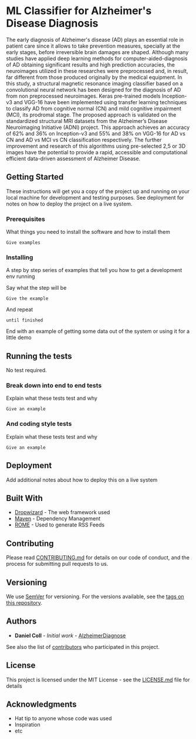 # ML Classifier for Alzheimer's Disease Diagnosis 

The early diagnosis of Alzheimer's disease (AD) plays an essential role in patient care
since it allows to take prevention measures, specially at the early stages, before
irreversible brain damages are shaped. Although many studies have applied deep learning
methods for computer-aided-diagnosis of AD obtaining significant results and high
prediction accuracies, the neuroimages utilized in these researches were preprocessed
and, in result, far different from those produced originally by the medical equipment. In this
study, a structural magnetic resonance imaging classifier based on a convolutional neural
network has been designed for the diagnosis of AD from non preprocessed neuroimages.
Keras pre-trained models Inception-v3 and VGG-16 have been implemented using transfer
learning techniques to classify AD from cognitive normal (CN) and mild cognitive
impairment (MCI), its prodromal stage. The proposed approach is validated on the
standardized structural MRI datasets from the Alzheimer’s Disease Neuroimaging Initiative
(ADNI) project. This approach achieves an accuracy of 62% and 36% on Inception-v3 and
55% and 38% on VGG-16 for AD vs CN and AD vs MCI vs CN classification respectively.
The further improvement and research of this algorithms using pre-selected 2,5 or 3D
images have the potential to provide a rapid, accessible and computational efficient
data-driven assessment of Alzheimer Disease.

## Getting Started

These instructions will get you a copy of the project up and running on your local machine for development and testing purposes. See deployment for notes on how to deploy the project on a live system.

### Prerequisites

What things you need to install the software and how to install them

```
Give examples
```

### Installing

A step by step series of examples that tell you how to get a development env running

Say what the step will be

```
Give the example
```

And repeat

```
until finished
```

End with an example of getting some data out of the system or using it for a little demo

## Running the tests

No test required.

### Break down into end to end tests

Explain what these tests test and why

```
Give an example
```

### And coding style tests

Explain what these tests test and why

```
Give an example
```

## Deployment

Add additional notes about how to deploy this on a live system

## Built With

* [Dropwizard](http://www.dropwizard.io/1.0.2/docs/) - The web framework used
* [Maven](https://maven.apache.org/) - Dependency Management
* [ROME](https://rometools.github.io/rome/) - Used to generate RSS Feeds

## Contributing

Please read [CONTRIBUTING.md](https://gist.github.com/PurpleBooth/b24679402957c63ec426) for details on our code of conduct, and the process for submitting pull requests to us.

## Versioning

We use [SemVer](http://semver.org/) for versioning. For the versions available, see the [tags on this repository](https://github.com/your/project/tags). 

## Authors

* **Daniel Coll** - *Initial work* - [AlzheimerDiagnose](https://github.com/PurpleBooth)

See also the list of [contributors](https://github.com/your/project/contributors) who participated in this project.

## License

This project is licensed under the MIT License - see the [LICENSE.md](LICENSE.md) file for details

## Acknowledgments

* Hat tip to anyone whose code was used
* Inspiration
* etc
